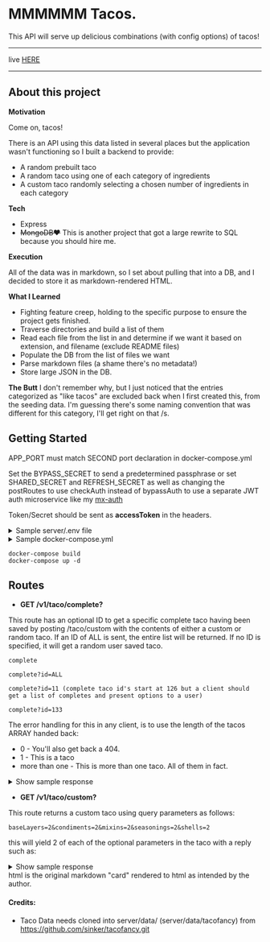 # MMMMMM Tacos.
This API will serve up delicious combinations (with config options) of tacos!
<hr>

live [HERE](https://tacotaco.danielmattox.com)

<hr>

## About this project

__Motivation__

Come on, tacos! 

There is an API using this data listed in several places but the application wasn't functioning so I built a backend to provide:
- A random prebuilt taco
- A random taco using one of each category of ingredients
- A custom taco randomly selecting a chosen number of ingredients in each category

__Tech__
- Express
- ~~MongoDB❤️~~ This is another project that got a large rewrite to SQL because you should hire me.

__Execution__

All of the data was in markdown, so I set about pulling that into a DB, and I decided to store it as markdown-rendered HTML.

__What I Learned__

- Fighting feature creep, holding to the specific purpose to ensure the project gets finished.
- Traverse directories and build a list of them
- Read each file from the list in and determine if we want it based on extension, and filename (exclude README files)
- Populate the DB from the list of files we want
- Parse markdown files (a shame there's no metadata!)
- Store large JSON in the DB.

__The Butt__
I don't remember why, but I just noticed that the entries categorized as "like tacos" are excluded back when I first created this, from the seeding data. I'm guessing there's some naming convention that was different for this category, I'll get right on that /s.

## Getting Started
APP_PORT must match SECOND port declaration in docker-compose.yml

Set the BYPASS_SECRET to send a predetermined passphrase or set SHARED_SECRET and REFRESH_SECRET as well as changing the postRoutes to use checkAuth instead of bypassAuth to use a separate JWT auth microservice like my [mx-auth](https://github.com/dmattox10/mx-auth)

Token/Secret should be sent as __accessToken__ in the headers.


<details>
  <summary>Sample server/.env file</summary>
  
```
APP_PORT = 5000
APP_NAME = tacotaco
ENVIRONMENT = development
BYPASS_SECRET = shhh
```
  
</details>
<details>
  <summary>Sample docker-compose.yml</summary>

    ---
    version: '3.7'

    services:
    server:
        build:
        context: ./server
        dockerfile: Dockerfile
        image: tacotaco
        container_name: tacotaco
        hostname: tacotaco
        command: /usr/src/app/node_modules/.bin/nodemon server.js
        volumes:
        - ./server:/usr/src/app
        - /usr/src/app/node_modules
        ports:
        - "5050:5000"
        env_file: ./server/.env


    volumes:
    data-volume:
    node_modules:
    web-root:
        driver: local

</details>

```
docker-compose build
docker-compose up -d
```
## Routes

- __GET /v1/taco/complete?__

This route has an optional ID to get a specific complete taco having been saved by posting /taco/custom with the contents of either a custom or random taco. If an ID of ALL is sent, the entire list will be returned. If no ID is specified, it will get a random user saved taco.
```
complete

complete?id=ALL

complete?id=11 (complete taco id's start at 126 but a client should get a list of completes and present options to a user)

complete?id=133
```

The error handling for this in any client, is to use the length of the tacos ARRAY handed back:
 - 0 - You'll also get back a 404.
 - 1 - This is a taco
 - more than one - This is more than one taco. All of them in fact.
<details>
  <summary>Show sample response</summary>

```{
    "tacos": [
        {
            "id": 126,
            "name": "Asian Style Tacos",
            "category": "full_tacos",
            "path": "../data/tacofancy/full_tacos/asian_style_tacos.md",
            "html": "<h1 id=\"asian-style-tacos\">Asian Style Tacos</h1>\n<p>If you like a lighter asian style taco with no cheese, give this one a try. Use tofu to make these vegetarian-friendly!</p>\n<ol>\n<li>Using the <a href=\"../base_layers/asian_marinade.md\">asian marinade</a>, prepare some tofu or sliced pork</li>\n<li>Make some guacamole (add in a teaspoon of sesame oil and toasted sesame seeds to your recipe)</li>\n<li>Top with <a href=\"../condiments/pickled_vegetables.md\">asian pickled veggies</a></li>\n<li>And <a href=\"../condiments/asian_cabbage.md\">cabbage slaw</a></li>\n<li><strong>NOM</strong></li>\n</ol>\n<p>tags: vegetarian, vegan</p>\n",
            "likes": null,
            "created_at": "2022-09-27 06:27:41",
            "updated_at": "2022-09-27 06:27:41"
        },
        {
            "id": 127,
            "name": "Baja Fish Tacos",
            "category": "full_tacos",
            "path": "../data/tacofancy/full_tacos/baja_fish_tacos.md",
            "html": "....",
            "likes": null,
            "created_at": "2022-09-27 06:27:41",
            "updated_at": "2022-09-27 06:27:41"
        },
        {
            "id": 128,
            "name": "# Beef soft tacos\r",
            "category": "full_tacos",
            "path": "../data/tacofancy/full_tacos/beef_soft_tacos.md",
            "html": "....",
            "likes": null,
            "created_at": "2022-09-27 06:27:41",
            "updated_at": "2022-09-27 06:27:41"
        },
        ....
    ]
}
```

</details>

- __GET /v1/taco/custom?__

This route returns a custom taco using query parameters as follows:
```
baseLayers=2&condiments=2&mixins=2&seasonings=2&shells=2
```
this will yield 2 of each of the optional parameters in the taco with a reply such as:
<details>
  <summary>Show sample response</summary>

```
{
    "taco": {
        "baseLayers": [
            [
                {
                    "id": 42,
                    "name": "# Spaghetti Squash",
                    "category": "base_layers",
                    "path": "../data/tacofancy/base_layers/spaghetti_squash.md",
                    "html": "....",
                    "likes": null,
                    "created_at": "2022-09-27 06:27:41",
                    "updated_at": "2022-09-27 06:27:41"
                },
                {
                    "id": 33,
                    "name": "Puerco Pibil",
                    "category": "base_layers",
                    "path": "../data/tacofancy/base_layers/puerco_pibil.md",
                    "html": "....",
                    "likes": null,
                    "created_at": "2022-09-27 06:27:41",
                    "updated_at": "2022-09-27 06:27:41"
                }
            ]
        ],
        "condiments": [
            [
                {
                    "id": 84,
                    "name": "Simple Salsa Verde",
                    "category": "condiments",
                    "path": "../data/tacofancy/condiments/simple_salsa_verde.md",
                    "html": "....",
                    "likes": null,
                    "created_at": "2022-09-27 06:27:41",
                    "updated_at": "2022-09-27 06:27:41"
                },
                {
                    "id": 65,
                    "name": "Gochujang Cucumbers",
                    "category": "condiments",
                    "path": "../data/tacofancy/condiments/gochjang_cucumbers.md",
                    "html": "....",
                    "likes": null,
                    "created_at": "2022-09-27 06:27:41",
                    "updated_at": "2022-09-27 06:27:41"
                }
            ]
        ],
        "mixins": [
            [
                {
                    "id": 103,
                    "name": "Pomegranate Seeds",
                    "category": "mixins",
                    "path": "../data/tacofancy/mixins/pomegranate_seeds.md",
                    "html": "....",
                    "likes": null,
                    "created_at": "2022-09-27 06:27:41",
                    "updated_at": "2022-09-27 06:27:41"
                },
                {
                    "id": 93,
                    "name": "Shredded Brussels Sprouts",
                    "category": "mixins",
                    "path": "../data/tacofancy/mixins/brussels.md",
                    "html": "....",
                    "likes": null,
                    "created_at": "2022-09-27 06:27:41",
                    "updated_at": "2022-09-27 06:27:41"
                }
            ]
        ],
        "seasonings": [
            [
                {
                    "id": 111,
                    "name": "Mahi Mahi Rub",
                    "category": "seasonings",
                    "path": "../data/tacofancy/seasonings/mahimahirub.md",
                    "html": "....",
                    "likes": null,
                    "created_at": "2022-09-27 06:27:41",
                    "updated_at": "2022-09-27 06:27:41"
                },
                {
                    "id": 109,
                    "name": "Chipotle Rub",
                    "category": "seasonings",
                    "path": "../data/tacofancy/seasonings/chipotle_rub.md",
                    "html": "....",
                    "likes": null,
                    "created_at": "2022-09-27 06:27:41",
                    "updated_at": "2022-09-27 06:27:41"
                }
            ]
        ],
        "shells": [
            [
                {
                    "id": 121,
                    "name": "Hard Corn Shells (Traditional; US)",
                    "category": "shells",
                    "path": "../data/tacofancy/shells/hard_corn_traditional_us.md",
                    "html": "....",
                    "likes": null,
                    "created_at": "2022-09-27 06:27:41",
                    "updated_at": "2022-09-27 06:27:41"
                },
                {
                    "id": 124,
                    "name": "naan",
                    "category": "shells",
                    "path": "../data/tacofancy/shells/naan.md",
                    "html": "....",
                    "likes": null,
                    "created_at": "2022-09-27 06:27:41",
                    "updated_at": "2022-09-27 06:27:41"
                }
            ]
        ]
    }
}
```
</details>
html is the original markdown "card" rendered to html as intended by the author.

#### Credits:
- Taco Data needs cloned into server/data/ (server/data/tacofancy) from https://github.com/sinker/tacofancy.git
